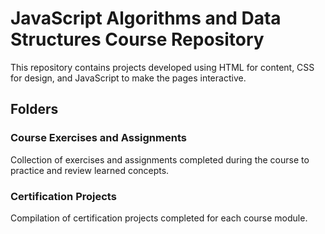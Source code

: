 # JavaScript Algorithms and Data Structures Course Repository

This repository contains projects developed using HTML for content, CSS for design, and JavaScript to make the pages interactive.

## Folders

### Course Exercises and Assignments
Collection of exercises and assignments completed during the course to practice and review learned concepts.

### Certification Projects
Compilation of certification projects completed for each course module.
